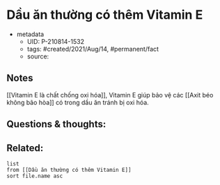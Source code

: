 # Dầu ăn thường có thêm Vitamin E

- metadata
	- UID: P-210814-1532
	- tags: #created/2021/Aug/14, #permanent/fact 
	- source: 

## Notes
[[Vitamin E là chất chống oxi hóa]], Vitamin E giúp bảo vệ các [[Axit béo không bão hòa]] có trong dầu ăn tránh bị oxi hóa.

## Questions & thoughts:

## Related:
```dataview
list
from [[Dầu ăn thường có thêm Vitamin E]]
sort file.name asc
```
